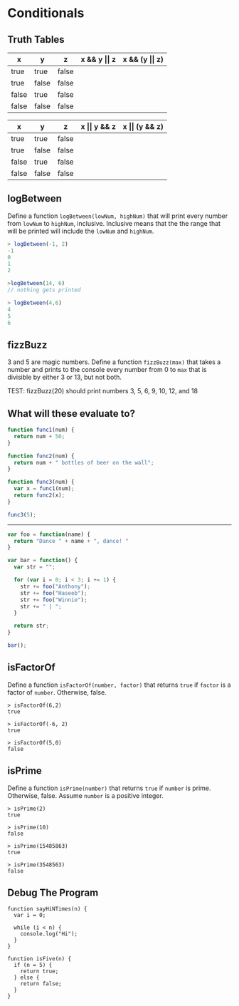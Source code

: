 # Conditionals

## Truth Tables

  x  | y   | z   | x && y &#124;&#124; z |  x && (y &#124;&#124; z)
-----|-----|-----|-----------------------|--------------------------
true |true |false|                       |
true |false|false|                       |
false|true |false|                       |
false|false|false|                       |


  x  | y   | z   | x &#124;&#124; y && z |  x &#124;&#124; (y && z)
-----|-----|-----|-----------------------|-------------------------
true |true |false|                       |
true |false|false|                       |
false|true |false|                       |
false|false|false|                       |


## logBetween

Define a function `logBetween(lowNum, highNum)` that will print every number from
`lowNum` to `highNum`, inclusive. Inclusive means that the the range that will
be printed will include the `lowNum` and `highNum`.

```javascript
> logBetween(-1, 2)
-1
0
1
2

>logBetween(14, 6)
// nothing gets printed

> logBetween(4,6)
4
5
6
```

## fizzBuzz
3 and 5 are magic numbers. Define a function `fizzBuzz(max)` that takes a
number and prints to the console every number from 0 to `max` that is divisible
by either 3 or 13, but not both.

TEST: fizzBuzz(20) should print numbers 3, 5, 6, 9, 10, 12, and 18

## What will these evaluate to?

```javascript
function func1(num) {
  return num + 50;
}

function func2(num) {
  return num + " bottles of beer on the wall";
}

function func3(num) {
  var x = func1(num);
  return func2(x);
}

func3(5);
```

-----------------

```javascript
var foo = function(name) {
  return "Dance " + name + ", dance! "
}

var bar = function() {
  var str = "";

  for (var i = 0; i < 3; i += 1) {
    str += foo("Anthony");
    str += foo("Haseeb");
    str += foo("Winnie");
    str += " | ";
  }

  return str;
}

bar();
```

## isFactorOf

Define a function `isFactorOf(number, factor)` that returns `true` if `factor`
is a factor of `number`. Otherwise, false.

```
> isFactorOf(6,2)
true

> isFactorOf(-6, 2)
true

> isFactorOf(5,0)
false
```

## isPrime

Define a function `isPrime(number)` that returns `true` if `number` is prime.
Otherwise, false. Assume `number` is a positive integer.

```
> isPrime(2)
true

> isPrime(10)
false

> isPrime(15485863)
true

> isPrime(3548563)
false
```

## Debug The Program

```
function sayHiNTimes(n) {
  var i = 0;

  while (i < n) {
    console.log("Hi");
  }
}
```

```
function isFive(n) {
  if (n = 5) {
    return true;
  } else {
    return false;
  }
}
```
